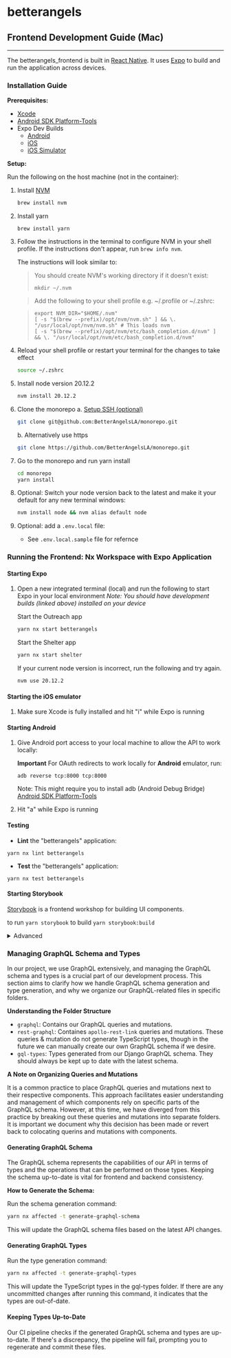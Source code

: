 # betterangels

## Frontend Development Guide (Mac)

<hr>

The betterangels_frontend is built in [React Native](https://reactnative.dev/). It uses [Expo](https://docs.expo.dev/) to build and run the application across devices.

### Installation Guide

**Prerequisites:**

- [Xcode](https://developer.apple.com/xcode/resources/)
- [Android SDK Platform-Tools](https://developer.android.com/studio/releases/platform-tools)
- Expo Dev Builds
  - [Android](https://expo.dev/accounts/better-angels/projects/betterangels/builds/d76c28fb-9433-4f49-a062-6dfb961bc59a)
  - [iOS](https://expo.dev/accounts/better-angels/projects/betterangels/builds/eee2cfba-66d7-4cfe-ad56-4bd7cd69e2cb)
  - [iOS Simulator](https://expo.dev/accounts/better-angels/projects/betterangels/builds/905d580b-59fa-4c50-9372-9469b6305b43)

**Setup:**

Run the following on the host machine (not in the container):

1. Install [NVM](https://github.com/nvm-sh/nvm)

   ```bash
   brew install nvm
   ```

1. Install yarn

   ```
   brew install yarn
   ```

1. Follow the instructions in the terminal to configure NVM in your shell profile. If the instructions don't appear, run `brew info nvm`.

   The instructions will look similar to:

   > You should create NVM's working directory if it doesn't exist:
   >
   > ```
   > mkdir ~/.nvm
   > ```

   > Add the following to your shell profile e.g. ~/.profile or ~/.zshrc:

   > ```
   > export NVM_DIR="$HOME/.nvm"
   > [ -s "$(brew --prefix)/opt/nvm/nvm.sh" ] && \. "/usr/local/opt/nvm/nvm.sh" # This loads nvm
   > [ -s "$(brew --prefix)/opt/nvm/etc/bash_completion.d/nvm" ] && \. "/usr/local/opt/nvm/etc/bash_completion.d/nvm"
   > ```

1. Reload your shell profile or restart your terminal for the changes to take effect

   ```bash
   source ~/.zshrc
   ```

1. Install node version 20.12.2

   ```bash
   nvm install 20.12.2
   ```

1. Clone the monorepo
   a. [Setup SSH (optional)](https://docs.github.com/en/authentication/connecting-to-github-with-ssh)

   ```bash
   git clone git@github.com:BetterAngelsLA/monorepo.git
   ```

   b. Alternatively use https

   ```bash
   git clone https://github.com/BetterAngelsLA/monorepo.git
   ```

1. Go to the monorepo and run yarn install

   ```bash
   cd monorepo
   yarn install
   ```

1. Optional: Switch your node version back to the latest and make it your default for any new terminal windows:

   ```bash
   nvm install node && nvm alias default node
   ```

1. Optional: add a `.env.local` file:
   - See `.env.local.sample` file for refernce

### Running the Frontend: Nx Workspace with Expo Application

#### Starting Expo

1. Open a new integrated terminal (local) and run the following to start Expo in your local environment
   _Note: You should have development builds (linked above) installed on your device_

   Start the Outreach app

   ```bash
   yarn nx start betterangels
   ```

   Start the Shelter app

   ```bash
   yarn nx start shelter
   ```

   If your current node version is incorrect, run the following and try again.

   ```bash
   nvm use 20.12.2
   ```

#### Starting the iOS emulator

1. Make sure Xcode is fully installed and hit "i" while Expo is running

#### Starting Android

1. Give Android port access to your local machine to allow the API to work locally:

   **Important** For OAuth redirects to work locally for **Android** emulator, run:

   ```
   adb reverse tcp:8000 tcp:8000
   ```

   Note: This might require you to install adb (Android Debug Bridge) [Android SDK Platform-Tools](https://developer.android.com/studio/releases/platform-tools)

1. Hit "a" while Expo is running

#### Testing

- **Lint** the "betterangels" application:

```
yarn nx lint betterangels
```

- **Test** the "betterangels" application:

```
yarn nx test betterangels
```

#### Starting Storybook

[Storybook](https://storybook.js.org/docs) is a frontend workshop for building UI components.

to run `yarn storybook`
to build `yarn storybook:build`

<details>
<summary>Advanced</summary>

- **Build** the "betterangels" application:

```
yarn nx build betterangels
```

</details>

### Managing GraphQL Schema and Types

In our project, we use GraphQL extensively, and managing the GraphQL schema and types is a crucial part of our development process. This section aims to clarify how we handle GraphQL schema generation and type generation, and why we organize our GraphQL-related files in specific folders.

**Understanding the Folder Structure**

- `graphql`: Contains our GraphQL queries and mutations.
- `rest-graphql`: Containes `apollo-rest-link` queries and mutations. These queries & mutation do not generate TypeScript types, though in the future we can manually create our own GraphQL schema if we desire.
- `gql-types`: Types generated from our Django GraphQL schema. They should always be kept up to date with the latest schema.

**A Note on Organizing Queries and Mutations**

It is a common practice to place GraphQL queries and mutations next to their respective components. This approach facilitates easier understanding and management of which components rely on specific parts of the GraphQL schema. However, at this time, we have diverged from this practice by breaking out these queries and mutations into separate folders. It is important we document why this decision has been made or revert back to colocating querins and mutations with components.

#### Generating GraphQL Schema

The GraphQL schema represents the capabilities of our API in terms of types and the operations that can be performed on those types. Keeping the schema up-to-date is vital for frontend and backend consistency.

**How to Generate the Schema:**

Run the schema generation command:

```bash
yarn nx affected -t generate-graphql-schema
```

This will update the GraphQL schema files based on the latest API changes.

#### Generating GraphQL Types

Run the type generation command:

```bash
yarn nx affected -t generate-graphql-types
```

This will update the TypeScript types in the gql-types folder. If there are any uncommitted changes after running this command, it indicates that the types are out-of-date.

#### Keeping Types Up-to-Date

Our CI pipeline checks if the generated GraphQL schema and types are up-to-date. If there's a discrepancy, the pipeline will fail, prompting you to regenerate and commit these files.

<br>
<br>
